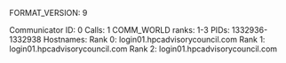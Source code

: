 FORMAT_VERSION: 9

Communicator ID: 0
Calls: 1
COMM_WORLD ranks: 1-3
PIDs: 1332936-1332938
Hostnames:
	Rank 0: login01.hpcadvisorycouncil.com
	Rank 1: login01.hpcadvisorycouncil.com
	Rank 2: login01.hpcadvisorycouncil.com

